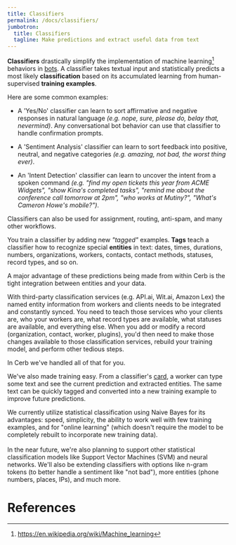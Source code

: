 ```yaml
---
title: Classifiers
permalink: /docs/classifiers/
jumbotron:
  title: Classifiers
  tagline: Make predictions and extract useful data from text
---
```


**Classifiers** drastically simplify the implementation of machine learning[^machine-learning] behaviors in [bots](/docs/bots). A classifier takes textual input and statistically predicts a most likely **classification** based on its accumulated learning from human-supervised **training examples**.

Here are some common examples:

- A 'Yes/No' classifier can learn to sort affirmative and negative responses in natural language _(e.g. nope, sure, please do, belay that, nevermind)_. Any conversational bot behavior can use that classifier to handle confirmation prompts.

- A 'Sentiment Analysis' classifier can learn to sort feedback into positive, neutral, and negative categories _(e.g. amazing, not bad, the worst thing ever)_.

- An 'Intent Detection' classifier can learn to uncover the intent from a spoken command _(e.g. "find my open tickets this year from ACME Widgets", "show Kina's completed tasks", "remind me about the conference call tomorrow at 2pm", "who works at Mutiny?", "What's Cameron Howe's mobile?")_.

Classifiers can also be used for assignment, routing, anti-spam, and many other workflows.

You train a classifier by adding new _"tagged"_ examples. **Tags** teach a classifier how to recognize special **entities** in text: dates, times, durations, numbers, organizations, workers, contacts, contact methods, statuses, record types, and so on.

A major advantage of these predictions being made from within Cerb is the tight integration between entities and your data.

With third-party classification services (e.g. API.ai, Wit.ai, Amazon Lex) the named entity information from workers and clients needs to be integrated and constantly synced. You need to teach those services who your clients are, who your workers are, what record types are available, what statuses are available, and everything else.  When you add or modify a record (organization, contact, worker, plugins), you'd then need to make those changes available to those classification services, rebuild your training model, and perform other tedious steps.

In Cerb we've handled all of that for you.

We've also made training easy.  From a classifier's [card](/docs/records#cards), a worker can type some text and see the current prediction and extracted entities. The same text can be quickly tagged and converted into a new training example to improve future predictions.

<div class="cerb-box geek-out">
	<p>
    We currently utilize statistical classification using Naive Bayes for its advantages: speed, simplicity, the ability to work well with few training examples, and for "online learning" (which doesn't require the model to be completely rebuilt to incorporate new training data).<br/>
    <br/>
    In the near future, we're also planning to support other statistical classification models like Support Vector Machines (SVM) and neural networks. We'll also be extending classifiers with options like n-gram tokens (to better handle a sentiment like "not bad"), more entities (phone numbers, places, IPs), and much more.
  </p>
</div>

# References

[^machine-learning]: <https://en.wikipedia.org/wiki/Machine_learning>